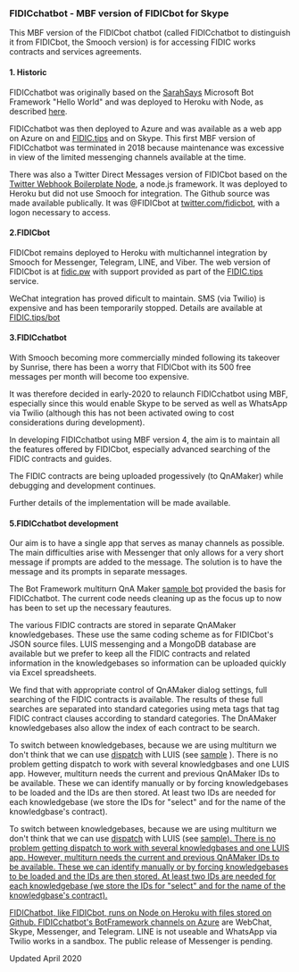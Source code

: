 <h3>FIDICchatbot - MBF version of FIDICbot for Skype</h3>

This MBF version of the FIDICbot chatbot (called FIDICchatbot to distinguish it from FIDICbot, the Smooch version) is for accessing FIDIC works contracts and services agreements. 

<h4>1. Historic</h4>

FIDICchatbot was originally based on the <a href="https://blogs.msdn.microsoft.com/sarahsays/2016/">SarahSays</a> Microsoft Bot Framework "Hello World" and was deployed to Heroku with Node, as described <a href="https://github.com/boswellp/BotFramework">here</a>.

FIDICchatbot was then deployed to Azure and was available as a web app on Azure on and <a href="http://www.fidic.tips/fidicbot">FIDIC.tips</a> and on Skype. This first MBF version of FIDICchatbot was terminated in 2018 because maintenance was excessive in view of the limited messenging channels available at the time.

There was also a Twitter Direct Messages version of FIDICbot based on the <a href="https://github.com/twitterdev/twitter-webhook-boilerplate-node">Twitter Webhook Boilerplate Node</a>, a node.js framework. It was deployed to Heroku but did not use Smooch for integration. The Github source was made available publically. It was @FIDICbot at <a href="https://twitter.com/fidicbot/">twitter.com/fidicbot</a>, with a logon necessary to access.

<h4>2.FIDICbot</h4>

FIDICbot remains deployed to Heroku with multichannel integration by Smooch for Messenger, Telegram, LINE, and Viber. The web version of FIDICbot is at <a href="http://fidic.pw">fidic.pw</a> with support provided as part of the <a href="http://fidic.tips/">FIDIC.tips</a> service.

WeChat integration has proved dificult to maintain. SMS (via Twilio) is expensive and has been temporarily stopped. Details are available at <a href="http://fidic.tips/bot">FIDIC.tips/bot</a>

<h4>3.FIDICchatbot</h4>

With Smooch becoming more commercially minded following its takeover by Sunrise, there has been a worry that FIDICbot with its 500 free messages per month will become too expensive.

It was therefore decided in early-2020 to relaunch FIDICchatbot using MBF, especially since this would enable Skype to be served as well as WhatsApp via Twilio (although this has not been activated owing to cost considerations during development).

In developing FIDICchatbot using MBF version 4, the aim is to maintain all the features offered by FIDICbot, especially advanced searching of the FIDIC contracts and guides.

The FIDIC contracts are being uploaded progessively (to QnAMaker) while debugging and development continues. 

Further details of the implementation will be made available.

<h4>5.FIDICchatbot development</h4>

Our aim is to have a single app that serves as manay channels as possible. The main difficulties arise with Messenger that only allows for a very short message if prompts are added to the message. The solution is to have the message and its prompts in separate messages.

The Bot Framework multiturn QnA Maker <a href="https://github.com/microsoft/BotBuilder-Samples/tree/master/samples/javascript_nodejs/70.qnamaker-multiturn-sample">sample bot</a> provided the basis for FIDICchatbot. The current code needs cleaning up as the focus up to now has been to set up the necessary feautures.

The various FIDIC contracts are stored in separate QnAMaker knowledgebases. These use the same coding scheme as for FIDICbot's JSON source files. LUIS messenging and a MongoDB database are available but we prefer to keep all the FIDIC contracts and related information in the knowledgebases so information can be uploaded quickly via Excel spreadsheets.

We find that with appropriate control of QnAMaker dialog settings, full searching of the FIDIC contracts is available. The results of these full searches are separated into standard categories using meta tags that tag FIDIC contract clauses according to standard categories. The DnAMaker knowledgebases also allow the index of each contract to be search. 

To switch between knowledgebases, because we are using multiturn we don't think that we can use <a href="https://docs.microsoft.com/en-us/azure/bot-service/bot-builder-tutorial-dispatch?view=azure-bot-service-4.0&tabs=js">dispatch</a> with LUIS (see <a href="https://github.com/microsoft/BotBuilder-Samples/tree/master/samples/javascript_nodejs/14.nlp-with-dispatch"> sample</a> ). There is no problem getting dispatch to work with several knowledgbases and one LUIS app. However, multiturn needs the current and previous QnAMaker IDs to be available. These we can identify manually or by forcing knowledgebases to be loaded and the IDs are then stored. At least two IDs are needed for each knowledgebase (we store the IDs for "select" and for the name of the knowledgbase's contract).

To switch between knowledgebases, because we are using multiturn we don't think that we can use <a href="https://docs.microsoft.com/en-us/azure/bot-service/bot-builder-tutorial-dispatch?view=azure-bot-service-4.0&tabs=js">dispatch</a> with LUIS (see <a href="">sample). There is no problem getting dispatch to work with several knowledgbases and one LUIS app. However, multiturn needs the current and previous QnAMaker IDs to be available. These we can identify manually or by forcing knowledgebases to be loaded and the IDs are then stored. At least two IDs are needed for each knowledgebase (we store the IDs for "select" and for the name of the knowledgbase's contract).

FIDIChatbot, like FIDICbot, runs on Node on Heroku with files stored on Github. FIDICchatbot's BotFramework channels on <a href="https://portal.azure.com">Azure</a> are WebChat, Skype, Messenger, and Telegram. LINE is  not useable and WhatsApp via Twilio works in a sandbox. The public release of Messenger is pending.

Updated April 2020

